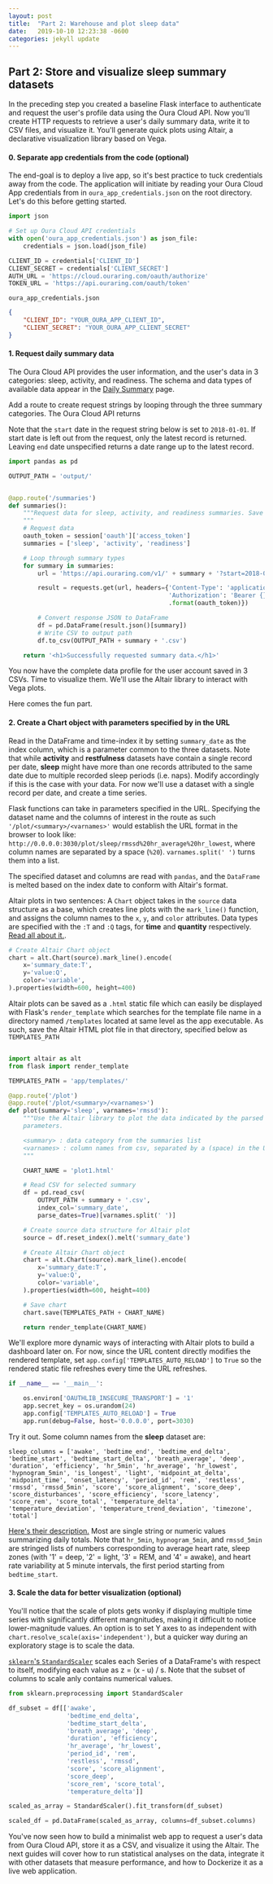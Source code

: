 ```yaml
---
layout: post
title:  "Part 2: Warehouse and plot sleep data"
date:   2019-10-10 12:23:38 -0600
categories: jekyll update
---
```


## Part 2: Store and visualize sleep summary datasets

In the preceding step you created a baseline Flask interface to authenticate
and request the user's profile data using the Oura Cloud API. 
Now you'll create HTTP requests to retrieve a user's daily summary data,
write it to CSV files, and visualize it. You'll generate quick plots using
Altair, a declarative visualization library based on Vega.

#### 0. Separate app credentials from the code (optional)

The end-goal is to deploy a live app, so it's best practice to tuck credentials
away from the code. The application will initiate by reading your Oura Cloud 
App credentials from in `oura_app_credentials.json` on the root directory. Let's
do this before getting started.

``` python
import json

# Set up Oura Cloud API credentials
with open('oura_app_credentials.json') as json_file:
    credentials = json.load(json_file)

CLIENT_ID = credentials['CLIENT_ID']
CLIENT_SECRET = credentials['CLIENT_SECRET']
AUTH_URL = 'https://cloud.ouraring.com/oauth/authorize'
TOKEN_URL = 'https://api.ouraring.com/oauth/token'
```

`oura_app_credentials.json` 
``` json
{
    "CLIENT_ID": "YOUR_OURA_APP_CLIENT_ID",
    "CLIENT_SECRET": "YOUR_OURA_APP_CLIENT_SECRET"
}
```

#### 1. Request daily summary data

The Oura Cloud API provides the user information, and the user's data in 3 categories: sleep, activity, and readiness. The schema and data types of available data appear in the [Daily Summary](https://cloud.ouraring.com/docs/daily-summaries) page.

Add a route to create request strings by looping through the three summary categories. The Oura Cloud API returns 

Note that the `start` date in the request string below is set to `2018-01-01`. If start date is left out from the request, only the latest record is returned. Leaving `end` date unspecified returns a date range up to the latest record. 

``` python
import pandas as pd

OUTPUT_PATH = 'output/'


@app.route('/summaries')
def summaries():
    """Request data for sleep, activity, and readiness summaries. Save to CSV.
    """
    # Request data
    oauth_token = session['oauth']['access_token']
    summaries = ['sleep', 'activity', 'readiness']

    # Loop through summary types
    for summary in summaries:
        url = 'https://api.ouraring.com/v1/' + summary + '?start=2018-01-01'

        result = requests.get(url, headers={'Content-Type': 'application/json',
                                            'Authorization': 'Bearer {}'
                                            .format(oauth_token)})

        # Convert response JSON to DataFrame
        df = pd.DataFrame(result.json()[summary])
        # Write CSV to output path
        df.to_csv(OUTPUT_PATH + summary + '.csv')

    return '<h1>Successfully requested summary data.</h1>'
```

You now have the complete data profile for the user account saved in 3 CSVs. Time to visualize them. We'll use the Altair library to interact with Vega plots.

Here comes the fun part.

#### 2. Create a Chart object with parameters specified by in the URL

Read in the DataFrame and time-index it by setting `summary_date` as the index 
column, which is a parameter common to the three datasets. Note that while 
**activity** and **restfulness** datasets have contain 
a single record per date, **sleep** might have more than one records attributed 
to the same date due to multiple recorded sleep periods (i.e. naps). Modify 
accordingly if this is the case with your data. For now we'll use a dataset with a 
single record per date, and create a time series.

Flask functions can take in parameters specified in the URL. Specifying the dataset
name and the columns of interest in the route as such
`'/plot/<summary>/<varnames>'` would establish the URL format in the browser to look like:
`http://0.0.0.0:3030/plot/sleep/rmssd%20hr_average%20hr_lowest`, where column names
are separated by a space (`%20`). `varnames.split(' ')` turns them into a list.

The specified dataset and columns are read with `pandas`, and the `DataFrame` is
melted based on the index date to conform with Altair's format. 

Altair plots in two sentences: A `Chart` object takes in the `source` data 
structure as a base, which creates line plots with the `mark_line()` function, 
and assigns the column names to the `x`, `y`, and `color` attributes. Data types
are specified with the `:T` and `:Q` tags, for **time** and **quantity** respectively. 
[Read all about it.](https://altair-viz.github.io/getting_started/overview.html).

``` python
# Create Altair Chart object
chart = alt.Chart(source).mark_line().encode(
    x='summary_date:T',
    y='value:Q',
    color='variable',
).properties(width=600, height=400)
```

Altair plots can be saved as a `.html` static file which can easily be 
displayed with Flask's `render_template` which searches for the template file 
name in a directory named `/templates` located at same level as the app executable.
As such, save the Altair HTML plot file in that directory, specified below as 
`TEMPLATES_PATH `

``` python

import altair as alt
from flask import render_template

TEMPLATES_PATH = 'app/templates/'

@app.route('/plot')
@app.route('/plot/<summary>/<varnames>')
def plot(summary='sleep', varnames='rmssd'):
    """Use the Altair library to plot the data indicated by the parsed URL
    parameters.

    <summary> : data category from the summaries list
    <varnames> : column names from csv, separated by a (space) in the URL
    """

    CHART_NAME = 'plot1.html'

    # Read CSV for selected summary
    df = pd.read_csv(
        OUTPUT_PATH + summary + '.csv',
        index_col='summary_date',
        parse_dates=True)[varnames.split(' ')]

    # Create source data structure for Altair plot
    source = df.reset_index().melt('summary_date')

    # Create Altair Chart object
    chart = alt.Chart(source).mark_line().encode(
        x='summary_date:T',
        y='value:Q',
        color='variable',
    ).properties(width=600, height=400)

    # Save chart
    chart.save(TEMPLATES_PATH + CHART_NAME)

    return render_template(CHART_NAME)
```

We'll explore more dynamic ways of 
interacting with Altair plots to build a dashboard later on. For now, since 
the URL content directly modifies the rendered template, set
`app.config['TEMPLATES_AUTO_RELOAD']` to `True` so the rendered static file 
refreshes every time the URL refreshes.


``` python
if __name__ == '__main__':

    os.environ['OAUTHLIB_INSECURE_TRANSPORT'] = '1'
    app.secret_key = os.urandom(24)
    app.config['TEMPLATES_AUTO_RELOAD'] = True
    app.run(debug=False, host='0.0.0.0', port=3030)
```

Try it out. Some column names from the **sleep** dataset are:

```
sleep_columns = ['awake', 'bedtime_end', 'bedtime_end_delta', 'bedtime_start', 'bedtime_start_delta', 'breath_average', 'deep', 'duration', 'efficiency', 'hr_5min', 'hr_average', 'hr_lowest', 'hypnogram_5min', 'is_longest', 'light', 'midpoint_at_delta', 'midpoint_time', 'onset_latency', 'period_id', 'rem', 'restless', 'rmssd', 'rmssd_5min', 'score', 'score_alignment', 'score_deep', 'score_disturbances', 'score_efficiency', 'score_latency', 'score_rem', 'score_total', 'temperature_delta', 'temperature_deviation', 'temperature_trend_deviation', 'timezone', 'total']
```

[Here's their description.](https://cloud.ouraring.com/docs/sleep) Most are single string or numeric values summarizing daily totals. Note that `hr_5min`, `hypnogram_5min`, and `rmssd_5min` are stringed lists of numbers corresponding to average heart rate, sleep zones (with '1' = deep, '2' = light, '3' = REM, and '4' = awake), and heart rate variability at 5 minute intervals, the first period starting from `bedtime_start`.

#### 3. Scale the data for better visualization (optional)

You'll notice that the scale of plots gets wonky if displaying multiple time 
series with significantly different mangnitudes, making it difficult to notice 
lower-magnitude values. An option is to set Y axes to as independent with 
`chart.resolve_scale(axis='independent')`, but a quicker way
during an exploratory stage is to scale the data.

[`sklearn`'s `StandardScaler`](https://scikit-learn.org/stable/modules/generated/sklearn.preprocessing.StandardScaler.html) 
scales each Series of a DataFrame's with respect to itself, modifying
each value as z = (x - u) / s. Note that the subset of columns to
scale anly contains numerical values.

``` python
from sklearn.preprocessing import StandardScaler

df_subset = df[['awake',
                'bedtime_end_delta',
                'bedtime_start_delta',
                'breath_average', 'deep',
                'duration', 'efficiency',
                'hr_average', 'hr_lowest',
                'period_id', 'rem',
                'restless', 'rmssd',
                'score', 'score_alignment',
                'score_deep',
                'score_rem', 'score_total',
                'temperature_delta']]

scaled_as_array = StandardScaler().fit_transform(df_subset)

scaled_df = pd.DataFrame(scaled_as_array, columns=df_subset.columns)
```

You've now seen how to build a minimalist web app to request a user's data from
Oura Cloud API, store it as a CSV, and visualize it using the Altair. The next 
guides will cover how to run statistical analyses on the data, integrate it with 
other datasets that measure performance, and how to Dockerize it as a live 
web application.
